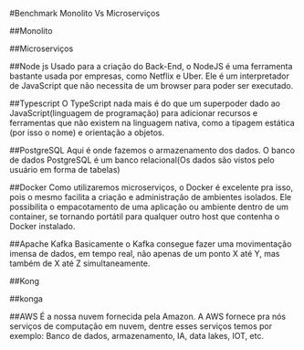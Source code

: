 #Benchmark Monolito Vs Microserviços

##Monolito

##Microserviços

##Node js
Usado para a criação do Back-End, o NodeJS é uma ferramenta bastante usada por empresas, como Netflix e Uber. Ele é um interpretador de JavaScript que não necessita de um browser para poder ser executado.

##Typescript
O TypeScript nada mais é do que um superpoder dado ao JavaScript(linguagem de programação) para adicionar recursos e ferramentas que não existem na linguagem nativa, como a tipagem estática (por isso o nome) e orientação a objetos.

##PostgreSQL
Aqui é onde fazemos o armazenamento dos dados. O banco de dados PostgreSQL é um banco relacional(Os dados são vistos pelo usuário em forma de tabelas)

##Docker
Como utilizaremos microserviços, o Docker é excelente pra isso, pois o mesmo facilita a criação e administração de ambientes isolados. Ele possibilita o empacotamento de
uma aplicação ou ambiente dentro de um container, se tornando portátil para qualquer outro host que contenha o Docker instalado. 

##Apache Kafka
Basicamente o Kafka consegue fazer uma movimentação imensa de dados, em tempo real, não apenas de um ponto X até Y, mas também de X até Z simultaneamente.

##Kong

##konga

##AWS
É a nossa nuvem fornecida pela Amazon. A AWS fornece pra nós serviços de computação em nuvem, dentre esses serviços temos por exemplo: Banco de dados, armazenamento, IA, data lakes, IOT, etc.
